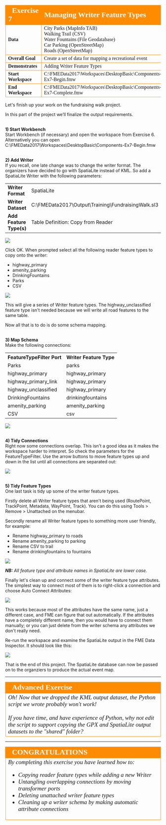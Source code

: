 <!--Exercise Section-->


<table style="border-spacing: 0px;border-collapse: collapse;font-family:serif">
<tr>
<td width=25% style="vertical-align:middle;background-color:darkorange;border: 2px solid darkorange">
<i class="fa fa-cogs fa-lg fa-pull-left fa-fw" style="color:white;padding-right: 12px;vertical-align:text-top"></i>
<span style="color:white;font-size:x-large;font-weight: bold">Exercise 7</span>
</td>
<td style="border: 2px solid darkorange;background-color:darkorange;color:white">
<span style="color:white;font-size:x-large;font-weight: bold">Managing Writer Feature Types</span>
</td>
</tr>

<tr>
<td style="border: 1px solid darkorange; font-weight: bold">Data</td>
<td style="border: 1px solid darkorange">City Parks (MapInfo TAB)<br>Walking Trail (CSV)<br>Water Fountains (File Geodatabase)<br>Car Parking (OpenStreetMap)<br>Roads (OpenStreetMap)</td>
</tr>

<tr>
<td style="border: 1px solid darkorange; font-weight: bold">Overall Goal</td>
<td style="border: 1px solid darkorange">Create a set of data for mapping a recreational event</td>
</tr>

<tr>
<td style="border: 1px solid darkorange; font-weight: bold">Demonstrates</td>
<td style="border: 1px solid darkorange">Adding Writer Feature Types</td>
</tr>

<tr>
<td style="border: 1px solid darkorange; font-weight: bold">Start Workspace</td>
<td style="border: 1px solid darkorange">C:\FMEData2017\Workspaces\DesktopBasic\Components-Ex7-Begin.fmw</td>
</tr>

<tr>
<td style="border: 1px solid darkorange; font-weight: bold">End Workspace</td>
<td style="border: 1px solid darkorange">C:\FMEData2017\Workspaces\DesktopBasic\Components-Ex7-Complete.fmw</td>
</tr>

</table>


Let's finish up your work on the fundraising walk project.

In this part of the project we’ll finalize the output requirements.


<br>**1) Start Workbench**
<br>Start Workbench (if necessary) and open the workspace from Exercise 6. Alternatively you can open C:\FMEData2017\Workspaces\DesktopBasic\Components-Ex7-Begin.fmw


<br>**2) Add Writer**
<br>If you recall, one late change was to change the writer format. The organizers have decided to go with SpatiaLite instead of KML. So add a SpatiaLite Writer with the following parameters:

<table style="border: 0px">

<tr>
<td style="font-weight: bold">Writer Format</td>
<td style="">SpatiaLite</td>
</tr>

<tr>
<td style="font-weight: bold">Writer Dataset</td>
<td style="">C:\FMEData2017\Output\Training\FundraisingWalk.sl3</td>
</tr>

<tr>
<td style="font-weight: bold">Add Feature Type(s)</td>
<td style="">Table Definition: Copy from Reader</td>
</tr>

</table>

![](./Images/Img4.234.Ex7.SpatiaLiteWriter.png)

Click OK. When prompted select all the following reader feature types to copy onto the writer:

- highway_primary
- amenity_parking
- DrinkingFountains
- Parks
- CSV

![](./Images/Img4.235.Ex7.FTsToAdd.png)

This will give a series of Writer feature types. The highway_unclassified feature type isn't needed because we will write all road features to the same table.

Now all that is to do is do some schema mapping.


<br>**3) Map Schema**
<br>Make the following connections:

<table>
<tr><th>FeatureTypeFilter Port</th><th>Writer Feature Type</th></tr>
<tr><td>Parks</td><td>parks</td></tr>
<tr><td>highway_primary</td><td>highway_primary</td></tr>
<tr><td>highway_primary_link</td><td>highway_primary</td></tr>
<tr><td>highway_unclassified</td><td>highway_primary</td></tr>
<tr><td>DrinkingFountains</td><td>drinkingfountains</td></tr>
<tr><td>amenity_parking</td><td>amenity_parking</td></tr>
<tr><td>CSV</td><td>csv</td></tr>
</table>

![](./Images/Img4.236.Ex7.MappedSchema.png)


<br>**4) Tidy Connections**
<br>Right now some connections overlap. This isn't a good idea as it makes the workspace harder to interpret. So check the parameters for the FeatureTypeFilter. Use the arrow buttons to move feature types up and down in the list until all connections are separated out:

![](./Images/Img4.237.Ex7.UntangledMappedSchema.png)


<br>**5) Tidy Feature Types**
<br>One last task is tidy up some of the writer feature types.

Firstly delete all Writer feature types that aren't being used (RoutePoint, TrackPoint, Metadata, WayPoint, Track). You can do this using Tools &gt; Remove &gt; Unattached on the menubar.

Secondly rename all Writer feature types to something more user friendly, for example:

- Rename highway_primary to roads
- Rename amenity_parking to parking
- Rename CSV to trail
- Rename drinkingfountains to fountains

![](./Images/Img4.238.Ex7.SchemaRenamed.png)

***NB:** All feature type and attribute names in SpatiaLite are lower case.*

Finally let's clean up and connect some of the writer feature type attributes. The simplest way to connect most of them is to right-click a connection and choose Auto Connect Attributes:

![](./Images/Img4.239.Ex7.SchemaAutoConnect.png)

This works because most of the attributes have the same name, just a different case, and FME can figure that out automatically. If the attributes have a completely different name, then you would have to connect them manually; or you can just delete from the writer schema any attributes we don't really need.

Re-run the workspace and examine the SpatiaLite output in the FME Data Inspector. It should look like this:

![](./Images/Img4.240.Ex7.FinalOutput.png)

That is the end of this project. The SpatiaLite database can now be passed on to the organziers to produce the actual event map.

---

<!--Advanced Exercise Section-->

<table style="border-spacing: 0px">
<tr>
<td style="vertical-align:middle;background-color:darkorange;border: 2px solid darkorange">
<i class="fa fa-cogs fa-lg fa-pull-left fa-fw" style="color:white;padding-right: 12px;vertical-align:text-top"></i>
<span style="color:white;font-size:x-large;font-weight: bold;font-family:serif">Advanced Exercise</span>
</td>
</tr>

<tr>
<td style="border: 1px solid darkorange">
<span style="font-family:serif; font-style:italic; font-size:larger">
Oh! Now that we dropped the KML output dataset, the Python script we wrote probably won't work! 
<br><br>If you have time, and have experience of Python, why not edit the script to support copying the GPX and SpatiaLite output datasets to the "shared" folder?
</span>
</td>
</tr>
</table>

---

<!--Exercise Congratulations Section--> 

<table style="border-spacing: 0px">
<tr>
<td style="vertical-align:middle;background-color:darkorange;border: 2px solid darkorange">
<i class="fa fa-thumbs-o-up fa-lg fa-pull-left fa-fw" style="color:white;padding-right: 12px;vertical-align:text-top"></i>
<span style="color:white;font-size:x-large;font-weight: bold;font-family:serif">CONGRATULATIONS</span>
</td>
</tr>

<tr>
<td style="border: 1px solid darkorange">
<span style="font-family:serif; font-style:italic; font-size:larger">
By completing this exercise you have learned how to:
<br>
<ul><li>Copying reader feature types while adding a new Writer</li>
<li>Untangling overlapping connections by moving transformer ports</li>
<li>Deleting unattached writer feature types</li>
<li>Cleaning up a writer schema by making automatic attribute connections</li></ul>
</span>
</td>
</tr>
</table>
